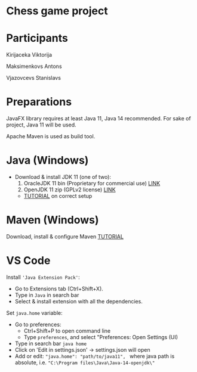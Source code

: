 # Chess game project

# Participants

Kirijaceka Viktorija

Maksimenkovs Antons

Vjazovcevs Stanislavs

# Preparations

JavaFX library requires at least Java 11, Java 14 recommended. For sake of project, Java 11 will be used.

Apache Maven is used as build tool.

# Java (Windows)

* Download & install JDK 11 (one of two):
  1. OracleJDK 11 bin (Proprietary for commercial use) [LINK](https://www.oracle.com/java/technologies/javase-jdk11-downloads.html)
  2. OpenJDK 11 zip (GPLv2 license) [LINK](http://jdk.java.net/archive/)
  * [TUTORIAL](https://java.tutorials24x7.com/blog/how-to-install-java-14-on-windows) on correct setup 

# Maven (Windows)

Download, install & configure Maven [TUTORIAL](https://mkyong.com/maven/how-to-install-maven-in-windows/)

# VS Code

Install ```'Java Extension Pack'```: 
* Go to Extensions tab (Ctrl+Shift+X).
* Type in ```Java``` in search bar
* Select & install extension with all the dependencies.

Set ```java.home``` variable:
* Go to preferences:
  * Ctrl+Shift+P to open command line
  * Type ```preferences```, and select "Preferences: Open Settings (UI)
* Type in search bar ```java home```
* Click on 'Edit in settings.json' -> settings.json will open
* Add or edit: ```"java.home": "path/to/java11", ``` where java path is absolute, i.e. ```"C:\Program files\Java\Java-14-openjdk\"```
